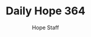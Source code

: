 ---
image: /assets/img/daily-hope-default-artwork.png
title: Daily Hope 364
number: 364
categories:
  - Daily Hope
author: Hope Staff
notes: Daily Hope 364
embed: >-
  EMBED_GOES_HERE
---